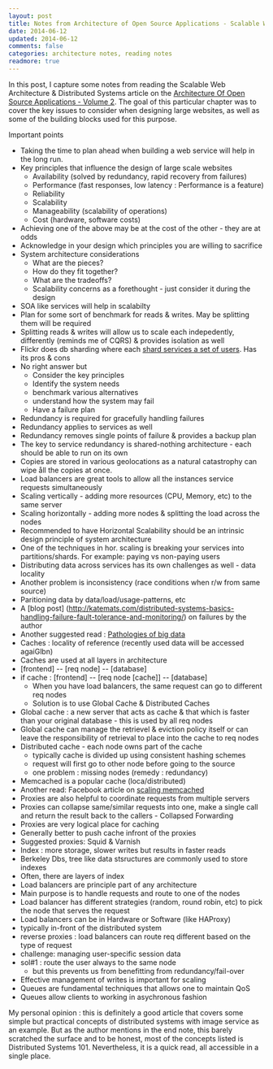```yaml
---           
layout: post
title: Notes from Architecture of Open Source Applications - Scalable Web Architecture & Distributed Systems
date: 2014-06-12
updated: 2014-06-12
comments: false
categories: architecture notes, reading notes
readmore: true
---
```


In this post, I capture some notes from reading the Scalable Web Architecture & Distributed Systems article on the [Architecture Of Open Source Applications - Volume 2](http://aosabook.org/en/distsys.html). The goal of this particular chapter was to cover the key issues to consider when designing large websites, as well as some of the building blocks used for this purpose.

Important points
- Taking the time to plan ahead when building a web service will help in the long run.
- Key principles that influence the design of large scale websites
	- Availability (solved by redundancy, rapid recovery from failures)
	- Performance (fast responses, low latency : Performance is a feature)
	- Reliability
	- Scalability 
	- Manageability (scalability of operations)
	- Cost (hardware, software costs)
- Achieving one of the above may be at the cost of the other - they are at odds
- Acknowledge in your design which principles you are willing to sacrifice
- System architecture considerations
	- What are the pieces?
	- How do they fit together?
	- What are the tradeoffs?
	- Scalability concerns as a forethought - just consider it during the design
- SOA like services will help in scalabilty
- Plan for some sort of benchmark for reads & writes. May be splitting them will be required
- Splitting reads & writes will allow us to scale each indepedently, differently (reminds me of CQRS) & provides isolation as well
- Flickr does db sharding where each [shard services a set of users](http://www.scribd.com/doc/2592098/DVPmysqlucFederation-at-Flickr-Doing-Billions-of-Queries-Per-Day). Has its pros & cons
- No right answer but 
	- Consider the key principles
	- Identify the system needs
	- benchmark various alternatives
	- understand how the system may fail
	- Have a failure plan
- Redundancy is required for gracefully handling failures
- Redundancy applies to services as well
- Redundancy removes single points of failure & provides a backup plan
- The key to service redundancy is shared-nothing architecture - each should be able to run on its own
- Copies are stored in various geolocations as a natural catastrophy can wipe åll the copies at once.
- Load balancers are great tools to allow all the instances service requests simultaneously
- Scaling vertically - adding more resources (CPU, Memory, etc) to the same server
- Scaling horizontally - adding more nodes & splitting the load across the nodes
- Recommended to have Horizontal Scalability should be an intrinsic design principle of system architecture
- One of the techniques in hor. scaling is breaking your services into partitions/shards. For example: paying vs non-paying users
- Distributing data across services has its own challenges as well - data locality
- Another problem is inconsistency (race conditions when r/w from same source)
- Paritioning data by data/load/usage-patterns, etc 
- A [blog post] (http://katemats.com/distributed-systems-basics-handling-failure-fault-tolerance-and-monitoring/)  on failures by the author
- Another suggested read : [Pathologies of big data](http://queue.acm.org/detail.cfm?id=1563874)
- Caches : locality of reference (recently used data will be accessed agaiGlbn)
- Caches are used at all layers in architecture
- [frontend] -- [req node] -- [database]
- if cache : [frontend] -- [req node [cache]] -- [database]
	- When you have load balancers, the same request can go to different req nodes
	- Solution is to use Global Cache & Distributed Caches
- Global cache : a new server that acts as cache & that which is faster than your original database - this is used by all req nodes
- Global cache can manage the retrievel & eviction policy itself or can leave the responsibility of retrieval to place into the cache to req nodes
- Distributed cache - each node owns part of the cache
	- typically cache is divided up using consistent hashing schemes
	- request will first go to other node before going to the source
	- one problem : missing nodes (remedy : redundancy)
- Memcached is a popular cache (loca/distributed)
- Another read: Facebook article on [scaling memcached](https://www.facebook.com/note.php?note_id=39391378919)
- Proxies are also helpful to coordinate requests from multiple servers
- Proxies can collapse same/similar requests into one, make a single call and return the result back to the callers - Collapsed Forwarding
- Proxies are very logical place for caching
- Generally better to push cache infront of the proxies
- Suggested proxies: Squid & Varnish
- Index : more storage, slower writes but results in faster reads
- Berkeley Dbs, tree like data stsructures are commonly used to store indexes
- Often, there are layers of index
- Load balancers are principle part of any architecture
- Main purpose is to handle requests and route to one of the nodes
- Load balancer has different strategies (random, round robin, etc) to pick the node that serves the request
- Load balancers can be in Hardware or Software (like HAProxy)
- typically in-front of the distributed system
- reverse proxies : load balancers can route req different based on the type of request
- challenge: managing user-specific session data
- sol#1 : route the user always to the same node
	 - but this prevents us from benefitting from redundancy/fail-over
- Effective management of writes is important for scaling
- Queues are fundamental techniques that allows one to maintain QoS
- Queues allow clients to working in asychronous fashion

My personal opinion : this is definitely a good article that covers some simple but practical concepts of distributed systems with image service as an example. But as the author mentions in the end note, this barely scratched the surface and to be honest, most of the concepts listed is Distributed Systems 101. Nevertheless, it is a quick read, all accessible in a single place.
	
